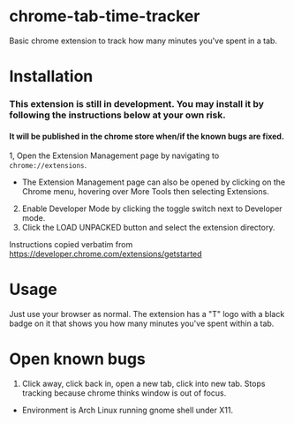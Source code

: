 # chrome-tab-time-tracker
Basic chrome extension to track how many minutes you've spent in a tab.

# Installation

### This extension is still in development. You may install it by following the instructions below at your own risk.
#### It will be published in the chrome store when/if the known bugs are fixed.

1, Open the Extension Management page by navigating to `chrome://extensions`.
- The Extension Management page can also be opened by clicking on the Chrome menu, hovering over More Tools then selecting Extensions.
2. Enable Developer Mode by clicking the toggle switch next to Developer mode.
3. Click the LOAD UNPACKED button and select the extension directory.

Instructions copied verbatim from https://developer.chrome.com/extensions/getstarted

# Usage
Just use your browser as normal. The extension has a "T" logo with a black badge on it that shows you how many minutes you've spent within a tab.

# Open known bugs
1. Click away, click back in, open a new tab, click into new tab. Stops tracking because chrome thinks window is out of focus.
 - Environment is Arch Linux running gnome shell under X11.
